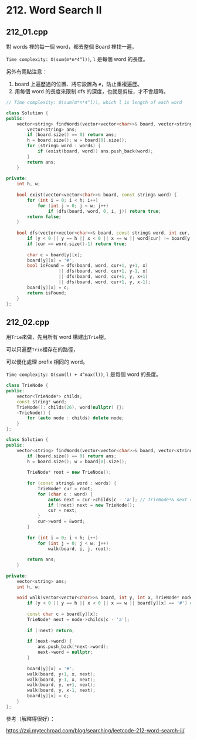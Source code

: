 # 212. Word Search II

## 212_01.cpp

對 words 裡的每一個 word，都去整個 Board 裡找一遍，

```Time complexity: O(sum(m*n*4^l))```, ```l``` 是每個 word 的長度。

另外有兩點注意：

1. board 上遍歷過的位置、將它設置為 ```#```，防止重複遍歷。
2. 用每個 word 的長度來限制 dfs 的深度，也就是剪枝，才不會超時。


```cpp
// Time complexity: O(sum(m*n*4^l)), which l is length of each word

class Solution {
public:
    vector<string> findWords(vector<vector<char>>& board, vector<string>& words) {
        vector<string> ans;
        if (board.size() == 0) return ans;
        h = board.size(); w = board[0].size();
        for (string& word : words) {
            if (exist(board, word)) ans.push_back(word);
        }
        return ans;
    }
    
private:
    int h, w;
    
    bool exist(vector<vector<char>>& board, const string& word) {
        for (int i = 0; i < h; i++)
            for (int j = 0; j < w; j++)
                if (dfs(board, word, 0, i, j)) return true;
        return false;
    }
    
    bool dfs(vector<vector<char>>& board, const string& word, int cur, int y, int x) {
        if (y < 0 || y == h || x < 0 || x == w || word[cur] != board[y][x]) return false; // prune
        if (cur == word.size()-1) return true;
        
        char c = board[y][x];
        board[y][x] = '#';
        bool isFound = dfs(board, word, cur+1, y+1, x)
                    || dfs(board, word, cur+1, y-1, x)
                    || dfs(board, word, cur+1, y, x+1)
                    || dfs(board, word, cur+1, y, x-1);
        board[y][x] = c;
        return isFound;
    }
};
```

## 212_02.cpp

用```Trie```來做，先用所有 word 構建出```Trie```樹，

可以只遍歷```Trie```裡存在的路徑，

可以優化處理 prefix 相同的 word。

```Time complexity: O(sum(l) + 4^max(l))```, ```l``` 是每個 word 的長度。

```cpp
class TrieNode {
public:
    vector<TrieNode*> childs;
    const string* word;
    TrieNode(): childs(26), word(nullptr) {};
    ~TrieNode() {
        for (auto node : childs) delete node;
    }
};

class Solution {
public:
    vector<string> findWords(vector<vector<char>>& board, vector<string>& words) {
        if (board.size() == 0) return ans;
        h = board.size(); w = board[0].size();
        
        TrieNode* root = new TrieNode();
        
        for (const string& word : words) {
            TrieNode* cur = root;
            for (char c : word) {
                auto& next = cur->childs[c - 'a']; // TrieNode*& next = cur->childs[c - 'a'];
                if (!next) next = new TrieNode();
                cur = next;
            }
            cur->word = &word;
        }
        
        for (int i = 0; i < h; i++)
            for (int j = 0; j < w; j++)
                walk(board, i, j, root);
        
        return ans;
    }
    
private:
    vector<string> ans;
    int h, w;
    
    void walk(vector<vector<char>>& board, int y, int x, TrieNode* node) {
        if (y < 0 || y == h || x < 0 || x == w || board[y][x] == '#') return;
        
        const char c = board[y][x];
        TrieNode* next = node->childs[c - 'a'];
        
        if (!next) return;
        
        if (next->word) {
            ans.push_back(*next->word);
            next->word = nullptr;
        }
        
        board[y][x] = '#';
        walk(board, y+1, x, next);
        walk(board, y-1, x, next);
        walk(board, y, x+1, next);
        walk(board, y, x-1, next);
        board[y][x] = c;
    }
};
```

參考（解釋得很好）：

https://zxi.mytechroad.com/blog/searching/leetcode-212-word-search-ii/
